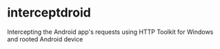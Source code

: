 # interceptdroid
Intercepting the Android app's requests using HTTP Toolkit for Windows and rooted Android device
